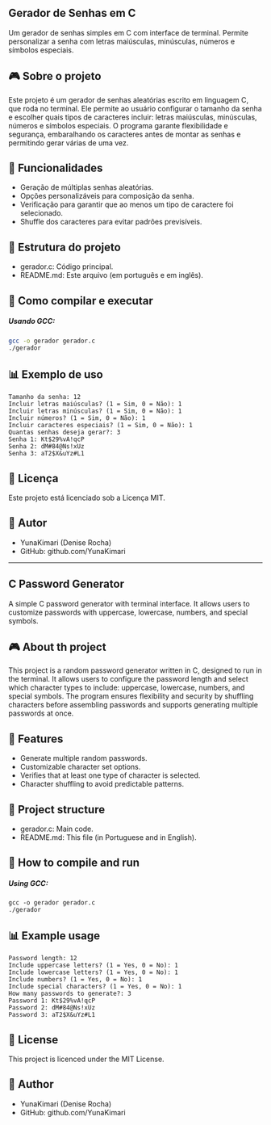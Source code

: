 ## Gerador de Senhas em C
Um gerador de senhas simples em C com interface de terminal. Permite personalizar a senha com letras maiúsculas, minúsculas, números e símbolos especiais.

## 🎮 Sobre o projeto
Este projeto é um gerador de senhas aleatórias escrito em linguagem C, que roda no terminal. Ele permite ao usuário configurar o tamanho da senha e escolher quais tipos de caracteres incluir: letras maiúsculas, 
minúsculas, números e símbolos especiais. O programa garante flexibilidade e segurança, embaralhando os caracteres antes de montar as senhas e permitindo gerar várias de uma vez. 

## 🔧 Funcionalidades
- Geração de múltiplas senhas aleatórias.
- Opções personalizáveis para composição da senha.
- Verificação para garantir que ao menos um tipo de caractere foi selecionado.
- Shuffle dos caracteres para evitar padrões previsíveis.

## 📁 Estrutura do projeto
- gerador.c: Código principal.
- README.md: Este arquivo (em português e em inglês).

## 🚀 Como compilar e executar
##### Usando GCC:
```bash
gcc -o gerador gerador.c
./gerador
```

## 📊 Exemplo de uso
```
Tamanho da senha: 12
Incluir letras maiúsculas? (1 = Sim, 0 = Não): 1
Incluir letras minúsculas? (1 = Sim, 0 = Não): 1
Incluir números? (1 = Sim, 0 = Não): 1
Incluir caracteres especiais? (1 = Sim, 0 = Não): 1
Quantas senhas deseja gerar?: 3
Senha 1: Kt$29%vA!qcP
Senha 2: dM#84@Ns!xUz
Senha 3: aT2$X&uYz#L1
```

## 📄 Licença
Este projeto está licenciado sob a Licença MIT.

## 👤 Autor
- YunaKimari (Denise Rocha)
- GitHub: github.com/YunaKimari

---

## C Password Generator
A simple C password generator with terminal interface. It allows users to customize passwords with uppercase, lowercase, numbers, and special symbols.

## 🎮 About th project
This project is a random password generator written in C, designed to run in the terminal. It allows users to configure the password length and select which character types to include: uppercase, lowercase, numbers, and 
special symbols. The program ensures flexibility and security by shuffling characters before assembling passwords and supports generating multiple passwords at once. 

## 🔧 Features
- Generate multiple random passwords.
- Customizable character set options.
- Verifies that at least one type of character is selected.
- Character shuffling to avoid predictable patterns.

## 📁 Project structure
- gerador.c: Main code.
- README.md: This file (in Portuguese and in English).

## 🚀 How to compile and run
##### Using GCC:
```bach
gcc -o gerador gerador.c
./gerador
```

## 📊 Example usage
```
Password length: 12
Include uppercase letters? (1 = Yes, 0 = No): 1
Include lowercase letters? (1 = Yes, 0 = No): 1
Include numbers? (1 = Yes, 0 = No): 1
Include special characters? (1 = Yes, 0 = No): 1
How many passwords to generate?: 3
Password 1: Kt$29%vA!qcP
Password 2: dM#84@Ns!xUz
Password 3: aT2$X&uYz#L1
```

## 📄 License
This project is licenced under the MIT License.

## 👤 Author
- YunaKimari (Denise Rocha)
- GitHub: github.com/YunaKimari
